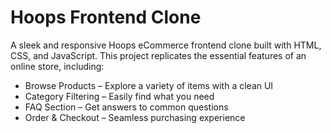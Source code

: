 # Hoops Frontend Clone

A sleek and responsive Hoops eCommerce frontend clone built with HTML, CSS, and JavaScript. This project replicates the essential features of an online store, including:

- Browse Products – Explore a variety of items with a clean UI
- Category Filtering – Easily find what you need
- FAQ Section – Get answers to common questions
- Order & Checkout – Seamless purchasing experience
